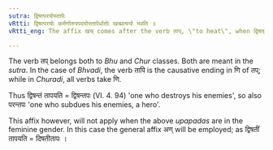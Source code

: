 ```yaml
---
sutra: द्विषत्परयोस्तापेः
vRtti: द्विषत्परयोः कर्मणोरुपपदयोस्तापेर्धातोः खच्प्रत्ययो भवति ॥
vRtti_eng: The affix खच् comes after the verb ताप्, \"to heat\", when द्विषत् or पर is the word in composition with it as an object.

---
```

The verb तप् belongs both to _Bhu_ and _Chur_ classes. Both are meant in the _sutra_. In the case of _Bhvadi_, the verb तापि is the causative ending in णि of तप्; while in _Churadi_, all verbs take णि.

Thus द्विषन्तं तापयति = द्विषन्तपः (VI. 4. 94) 'one who destroys his enemies', so also परन्तपः 'one who subdues his enemies, a hero'.

This affix however, will not apply when the above _upapadas_ are in the feminine gender. In this case the general affix अण् will be employed; as द्विषतीं तापयति = दिषतीतापः ।